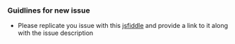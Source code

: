 ### Guidlines for new issue

* Please replicate you issue with this [jsfiddle](https://jsfiddle.net/kirana/20bumb4g/) and provide a link to it along with the issue description